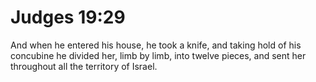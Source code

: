 # Judges 19:29

And when he entered his house, he took a knife, and taking hold of his concubine he divided her, limb by limb, into twelve pieces, and sent her throughout all the territory of Israel.

